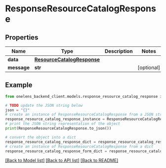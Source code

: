 # ResponseResourceCatalogResponse


## Properties

Name | Type | Description | Notes
------------ | ------------- | ------------- | -------------
**data** | [**ResourceCatalogResponse**](ResourceCatalogResponse.md) |  | 
**message** | **str** |  | [optional] 

## Example

```python
from onelens_backend_client.models.response_resource_catalog_response import ResponseResourceCatalogResponse

# TODO update the JSON string below
json = "{}"
# create an instance of ResponseResourceCatalogResponse from a JSON string
response_resource_catalog_response_instance = ResponseResourceCatalogResponse.from_json(json)
# print the JSON string representation of the object
print(ResponseResourceCatalogResponse.to_json())

# convert the object into a dict
response_resource_catalog_response_dict = response_resource_catalog_response_instance.to_dict()
# create an instance of ResponseResourceCatalogResponse from a dict
response_resource_catalog_response_form_dict = response_resource_catalog_response.from_dict(response_resource_catalog_response_dict)
```
[[Back to Model list]](../README.md#documentation-for-models) [[Back to API list]](../README.md#documentation-for-api-endpoints) [[Back to README]](../README.md)


